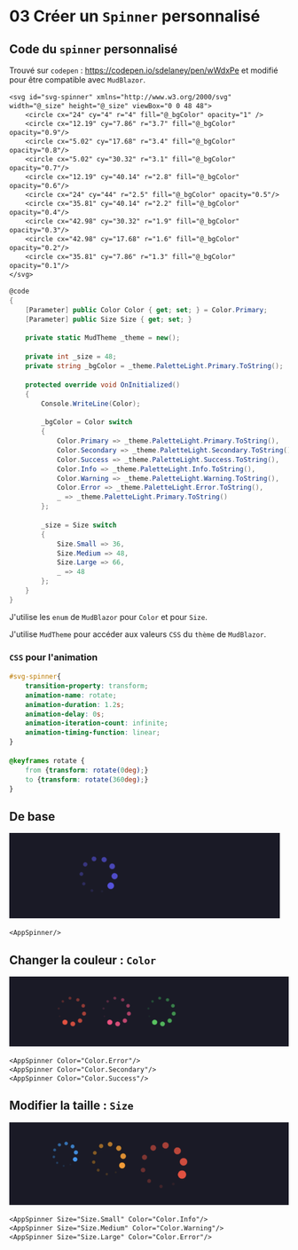 # 03 Créer un `Spinner` personnalisé



## Code du `spinner` personnalisé

Trouvé sur `codepen` : https://codepen.io/sdelaney/pen/wWdxPe et modifié pour être compatible avec `MudBlazor`.

```react
<svg id="svg-spinner" xmlns="http://www.w3.org/2000/svg" width="@_size" height="@_size" viewBox="0 0 48 48">
    <circle cx="24" cy="4" r="4" fill="@_bgColor" opacity="1" />
    <circle cx="12.19" cy="7.86" r="3.7" fill="@_bgColor" opacity="0.9"/>
    <circle cx="5.02" cy="17.68" r="3.4" fill="@_bgColor" opacity="0.8"/>
    <circle cx="5.02" cy="30.32" r="3.1" fill="@_bgColor" opacity="0.7"/>
    <circle cx="12.19" cy="40.14" r="2.8" fill="@_bgColor" opacity="0.6"/>
    <circle cx="24" cy="44" r="2.5" fill="@_bgColor" opacity="0.5"/>
    <circle cx="35.81" cy="40.14" r="2.2" fill="@_bgColor" opacity="0.4"/>
    <circle cx="42.98" cy="30.32" r="1.9" fill="@_bgColor" opacity="0.3"/>
    <circle cx="42.98" cy="17.68" r="1.6" fill="@_bgColor" opacity="0.2"/>
    <circle cx="35.81" cy="7.86" r="1.3" fill="@_bgColor" opacity="0.1"/>
</svg>
```

```cs
@code
{
    [Parameter] public Color Color { get; set; } = Color.Primary;
    [Parameter] public Size Size { get; set; }

    private static MudTheme _theme = new();

    private int _size = 48;
    private string _bgColor = _theme.PaletteLight.Primary.ToString();

    protected override void OnInitialized()
    {
        Console.WriteLine(Color);

        _bgColor = Color switch
        {
            Color.Primary => _theme.PaletteLight.Primary.ToString(),
            Color.Secondary => _theme.PaletteLight.Secondary.ToString(),
            Color.Success => _theme.PaletteLight.Success.ToString(),
            Color.Info => _theme.PaletteLight.Info.ToString(),
            Color.Warning => _theme.PaletteLight.Warning.ToString(),
            Color.Error => _theme.PaletteLight.Error.ToString(),
            _ => _theme.PaletteLight.Primary.ToString()
        };

        _size = Size switch
        {
            Size.Small => 36,
            Size.Medium => 48,
            Size.Large => 66,
            _ => 48
        };
    }
}
```

J'utilise les `enum` de `MudBlazor` pour `Color` et pour `Size`.

J'utilise `MudTheme` pour accéder aux valeurs `CSS` du `thème` de `MudBlazor`.

### `CSS` pour l'animation

```css
#svg-spinner{
    transition-property: transform;
    animation-name: rotate;
    animation-duration: 1.2s;
    animation-delay: 0s;
    animation-iteration-count: infinite;
    animation-timing-function: linear;
}

@keyframes rotate {
    from {transform: rotate(0deg);}
    to {transform: rotate(360deg);}
}
```



## De base

<img src="assets/bascustom-spinner.png" alt="bascustom-spinner" />

```react
<AppSpinner/>
```



## Changer la couleur : `Color`

<img src="assets/spinner-modifying-color.png" alt="spinner-modifying-color" />

```react
<AppSpinner Color="Color.Error"/>
<AppSpinner Color="Color.Secondary"/>
<AppSpinner Color="Color.Success"/>
```



## Modifier la taille : `Size`

<img src="assets/modifying-size-spinner.png" alt="modifying-size-spinner" />

```react
<AppSpinner Size="Size.Small" Color="Color.Info"/>
<AppSpinner Size="Size.Medium" Color="Color.Warning"/>
<AppSpinner Size="Size.Large" Color="Color.Error"/>
```

